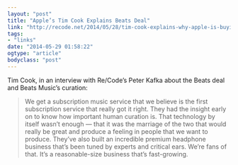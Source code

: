 ```yaml
---
layout: "post"
title: "Apple’s Tim Cook Explains Beats Deal"
link: "http://recode.net/2014/05/28/tim-cook-explains-why-apple-is-buying-beats-qa/"
tags: 
- "links"
date: "2014-05-29 01:58:22"
ogtype: "article"
bodyclass: "post"
---
```


Tim Cook, in an interview with Re/Code’s Peter Kafka about the Beats deal and Beats Music’s curation:

> We get a subscription music service that we believe is the first subscription service that really got it right. They had the insight early on to know how important human curation is. That technology by itself wasn’t enough — that it was the marriage of the two that would really be great and produce a feeling in people that we want to produce. They’ve also built an incredible premium headphone business that’s been tuned by experts and critical ears. We’re fans of that. It’s a reasonable-size business that’s fast-growing.